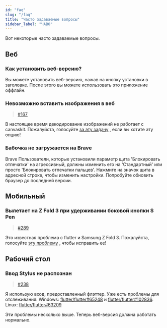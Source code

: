 ```yaml
---
id: "faq"
slug: "/faq"
title: "Часто задаваемые вопросы"
sidebar_label: "ЧАВО"
---
```


Вот некоторые часто задаваемые вопросы.

## Веб

### Как установить веб-версию?

Вы можете установить веб-версию, нажав на кнопку установки в заголовке. После этого вы можете использовать это приложение оффлайн.

### Невозможно вставить изображения в веб

> [#167](https://github.com/LinwoodCloud/Butterfly/issues/167)

В настоящее время декодирование изображений не работает с canvaskit. Пожалуйста, голосуйте [за эту задачу](https://github.com/flutter/flutter/issues/102683) , если вы хотите эту опцию!

### Бабочка не загружается на Brave

Brave Пользователи, которые установили параметр щита 'Блокировать отпечатки' на агрессивный, должны изменить его на 'Стандартный' или просто 'Блокировать отпечатки пальцев'. Нажмите на значок щита в адресной строке, чтобы изменить настройки. Попробуйте обновить браузер до последней версии.

## Мобильный

### Вылетает на Z Fold 3 при удерживании боковой кнопки S Pen

> [#289](https://github.com/LinwoodCloud/Butterfly/issues/289)

Это известная проблема с flutter и Samsung Z Fold 3. Пожалуйста, голосуйте [эту проблему](https://github.com/flutter/flutter/issues/111068) , чтобы исправить ее!

## Рабочий стол

### Ввод Stylus не распознан

> [#238](https://github.com/LinwoodCloud/Butterfly/issues/238)

Я использую вход, предоставленный флэттер. Уже есть проблемы для отслеживания: Windows: [flutter/flutter#65248](https://github.com/flutter/flutter/issues/65248) и [flutter/flutter#102836](https://github.com/flutter/flutter/issues/102836). Linux: [flutter/flutter#63209](https://github.com/flutter/flutter/issues/63209)

Эти проблемы несколько выше. Теперь веб-версия должна работать нормально.
